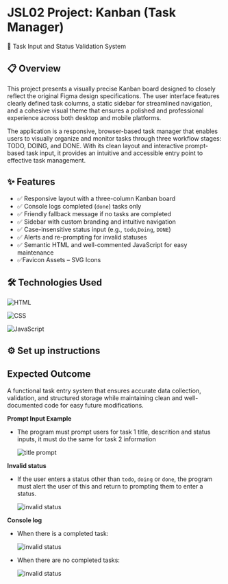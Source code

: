 # JSL02 Project: Kanban (Task Manager)

🚀 Task Input and Status Validation System

## 📋 Overview

This project presents a visually precise Kanban board designed to closely reflect the original Figma design specifications. The user interface features clearly defined task columns, a static sidebar for streamlined navigation, and a cohesive visual theme that ensures a polished and professional experience across both desktop and mobile platforms.

The application is a responsive, browser-based task manager that enables users to visually organize and monitor tasks through three workflow stages: TODO, DOING, and DONE. With its clean layout and interactive prompt-based task input, it provides an intuitive and accessible entry point to effective task management.

## ✨ Features

- ✅ Responsive layout with a three-column Kanban board
- ✅ Console logs completed (`done`) tasks only
- ✅ Friendly fallback message if no tasks are completed
- ✅ Sidebar with custom branding and intuitive navigation
- ✅ Case-insensitive status input (e.g., `todo`,`Doing`, `DONE`)
- ✅ Alerts and re-prompting for invalid statuses
- ✅ Semantic HTML and well-commented JavaScript for easy maintenance
- ✅Favicon Assets – SVG Icons

## 🛠️ Technologies Used

![HTML](https://img.shields.io/badge/HTML5-E34F26?logo=html5&logoColor=white)

![CSS](https://img.shields.io/badge/CSS3-1572B6?logo=css3&logoColor=white)

![JavaScript](https://img.shields.io/badge/JavaScript-ES6+-F7DF1E?logo=javascript&logoColor=black)

## ⚙️ Set up instructions

## Expected Outcome

A functional task entry system that ensures accurate data collection, validation, and structured storage while maintaining clean and well-documented code for easy future modifications.

**Prompt Input Example**

- The program must prompt users for task 1 title, descrition and status inputs, it must do the same for task 2 information

  ![title prompt](./explainer-images/title%20prompt.png)

**Invalid status**

- If the user enters a status other than `todo`, `doing` or `done`, the program must alert the user of this and return to prompting them to enter a status.

  ![invalid status](./explainer-images/invalid%20status.png)

**Console log**

- When there is a completed task:

  ![invalid status](./explainer-images/completed%20task%20log.png)

- When there are no completed tasks:

  ![invalid status](./explainer-images/no%20completed%20tasks%20log.png)
